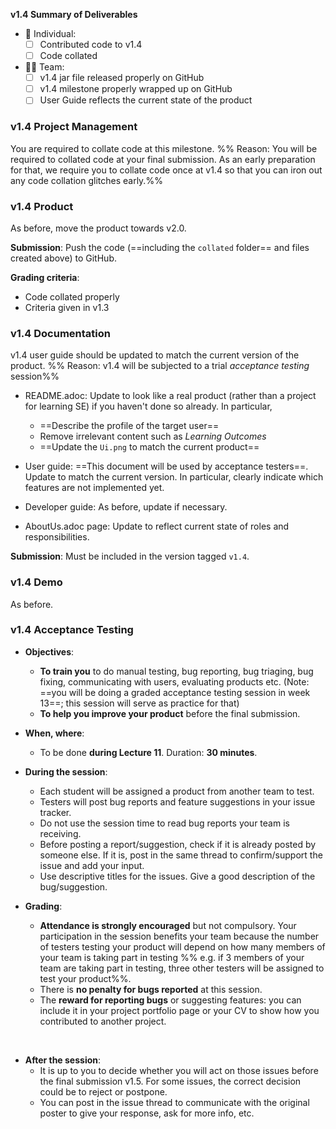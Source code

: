 <tip-box> 

**v1.4 Summary of Deliverables**

* :bust_in_silhouette: Individual:
  - [ ] Contributed code to v1.4
  - [ ] Code collated
* :busts_in_silhouette::busts_in_silhouette: Team:
  - [ ] v1.4 jar file released properly on GitHub
  - [ ] v1.4 milestone properly wrapped up on GitHub
  - [ ] User Guide reflects the current state of the product 

</tip-box>

### v1.4 Project Management

<tip-box type="important">

You are required to <tooltip content="extract your own code and put in one file">collate</tooltip> code at this milestone. %%&nbsp;Reason: You will be required to collated code at your final submission. As an early preparation for that, we require you to collate code once at v1.4 so that you can iron out any code collation glitches early.%% 

</tip-box>

<panel header="**How to collate code for grading**">
  <include src="collate.md" />
</panel><p/>

### v1.4 Product

As before, move the product towards v2.0.

**Submission**: Push the code (==including the `collated` folder== and files created above) to GitHub.

**Grading criteria**:

* Code collated properly
* Criteria given in v1.3 

### v1.4 Documentation

<tip-box type="important"> 

v1.4 user guide should be updated to match the current version of the product. %%&nbsp;Reason: v1.4 will be subjected to a trial _acceptance testing_ session%%
  
</tip-box>

* README.adoc: Update to look like a real product (rather than a project for learning SE) if you haven't done so already. In particular,
  * ==Describe the profile of the target user==
  * Remove irrelevant content such as _Learning Outcomes_
  * ==Update the `Ui.png` to match the current product==
  
* User guide: ==This document will be used by acceptance testers==. Update to match the current version. In particular, clearly indicate which features are not implemented yet. 
 
* Developer guide: As before, update if necessary.
  
* AboutUs.adoc page: Update to reflect current state of roles and responsibilities.  

**Submission**: Must be included in the version tagged `v1.4`.


### v1.4 Demo

As before.


### v1.4 Acceptance Testing

* **Objectives**:
  * **To train you** to do manual testing, bug reporting, bug triaging, bug fixing, communicating with users, evaluating products etc. (Note: ==you will be doing a graded acceptance testing session in week 13==; this session will serve as practice for that)
  * **To help you improve your product** before the final submission.
  
* **When, where**: 
  * To be done **during Lecture 11**. Duration: **30 minutes**.

* **During the session**:
  * Each student will be assigned a product from another team to test. 
  * Testers will post bug reports and feature suggestions in your issue tracker.
  * Do not use the session time to read bug reports your team is receiving.
  * Before posting a report/suggestion, check if it is already posted by someone else. If it is, post in the same thread to confirm/support the issue and add your input.
  * Use descriptive titles for the issues. Give a good description of the bug/suggestion.
  
* **Grading**:
  * **Attendance is strongly encouraged** but not compulsory. Your participation in the session benefits your team because the number of testers testing your product will depend on how many members of your team is taking part in testing %%&nbsp;e.g. if 3 members of your team are taking part in testing, three other testers will be assigned to test your product%%.
  * There is **no penalty for bugs reported** at this session.
  * The **reward for reporting bugs** or suggesting features: you can include it in your <trigger trigger="click" for="modal:v1.4-ppp">project portfolio page</trigger> or your CV to show how you contributed to another project.
  
<modal title="Admin &raquo; Project &rarr;" id="modal:v1.4-ppp">
  <include src="project-v15rc.md#project-portfolio"/>
</modal>
  
<include src="project-testing.md#testathonPreparations" />
  
* **After the session**:
  * It is up to you to decide whether you will act on those issues before the final submission v1.5. For some issues, the correct decision could be to reject or postpone.
  * You can post in the issue thread to communicate with the original poster to give your response, ask for more info, etc.